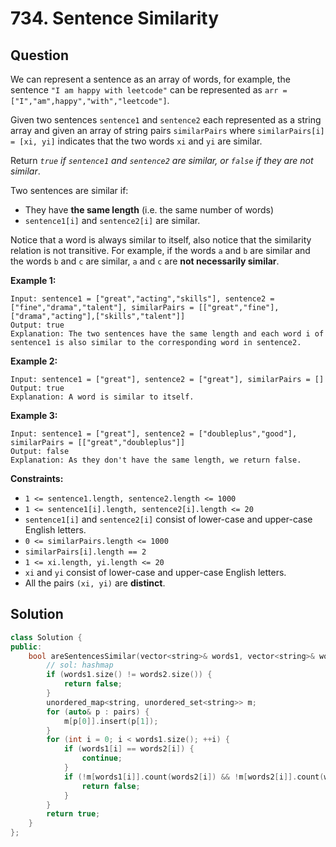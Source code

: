 # 734. Sentence Similarity

## Question

We can represent a sentence as an array of words, for example, the sentence `"I am happy with leetcode"` can be represented as `arr = ["I","am",happy","with","leetcode"]`.

Given two sentences `sentence1` and `sentence2` each represented as a string array and given an array of string pairs `similarPairs` where `similarPairs[i] = [xi, yi]` indicates that the two words `xi` and `yi` are similar.

Return _`true` if `sentence1` and `sentence2` are similar, or `false` if they are not similar_.

Two sentences are similar if:

* They have **the same length** \(i.e. the same number of words\)
* `sentence1[i]` and `sentence2[i]` are similar.

Notice that a word is always similar to itself, also notice that the similarity relation is not transitive. For example, if the words `a` and `b` are similar and the words `b` and `c` are similar, `a` and `c` are **not necessarily similar**.

**Example 1:**

```text
Input: sentence1 = ["great","acting","skills"], sentence2 = ["fine","drama","talent"], similarPairs = [["great","fine"],["drama","acting"],["skills","talent"]]
Output: true
Explanation: The two sentences have the same length and each word i of sentence1 is also similar to the corresponding word in sentence2.
```

**Example 2:**

```text
Input: sentence1 = ["great"], sentence2 = ["great"], similarPairs = []
Output: true
Explanation: A word is similar to itself.
```

**Example 3:**

```text
Input: sentence1 = ["great"], sentence2 = ["doubleplus","good"], similarPairs = [["great","doubleplus"]]
Output: false
Explanation: As they don't have the same length, we return false.
```

**Constraints:**

* `1 <= sentence1.length, sentence2.length <= 1000`
* `1 <= sentence1[i].length, sentence2[i].length <= 20`
* `sentence1[i]` and `sentence2[i]` consist of lower-case and upper-case English letters.
* `0 <= similarPairs.length <= 1000`
* `similarPairs[i].length == 2`
* `1 <= xi.length, yi.length <= 20`
* `xi` and `yi` consist of lower-case and upper-case English letters.
* All the pairs `(xi, yi)` are **distinct**.

## Solution

```cpp
class Solution {
public:
    bool areSentencesSimilar(vector<string>& words1, vector<string>& words2, vector<vector<string>>& pairs) {
        // sol: hashmap
        if (words1.size() != words2.size()) {
            return false;
        }
        unordered_map<string, unordered_set<string>> m;
        for (auto& p : pairs) {
            m[p[0]].insert(p[1]);
        }
        for (int i = 0; i < words1.size(); ++i) {
            if (words1[i] == words2[i]) {
                continue;
            }
            if (!m[words1[i]].count(words2[i]) && !m[words2[i]].count(words1[i])) {
                return false;
            }
        }
        return true;
    }
};
```

